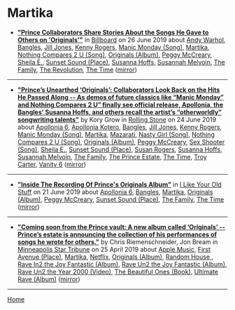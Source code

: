 # Martika

 - [**"Prince Collaborators Share Stories About the Songs He Gave to Others on 'Originals'"**](https://www.billboard.com/articles/news/8517755/prince-collaborators-originals) in [Billboard](https://www.billboard.com/) on 26 June 2019 about [Andy Warhol](https://bjmdotnet.github.io/pr1nc3/topics/andy-warhol/), [Bangles](https://bjmdotnet.github.io/pr1nc3/topics/bangles/), [Jill Jones](https://bjmdotnet.github.io/pr1nc3/topics/jill-jones/), [Kenny Rogers](https://bjmdotnet.github.io/pr1nc3/topics/kenny-rogers/), [Manic Monday (Song)](https://bjmdotnet.github.io/pr1nc3/topics/song/manic-monday/), [Martika](https://bjmdotnet.github.io/pr1nc3/topics/martika/), [Nothing Compares 2 U (Song)](https://bjmdotnet.github.io/pr1nc3/topics/song/nothing-compares-2-u/), [Originals (Album)](https://bjmdotnet.github.io/pr1nc3/topics/album/originals/), [Peggy McCreary](https://bjmdotnet.github.io/pr1nc3/topics/peggy-mccreary/), [Sheila E.](https://bjmdotnet.github.io/pr1nc3/topics/sheila-e/), [Sunset Sound (Place)](https://bjmdotnet.github.io/pr1nc3/topics/place/sunset-sound/), [Susanna Hoffs](https://bjmdotnet.github.io/pr1nc3/topics/susanna-hoffs/), [Susannah Melvoin](https://bjmdotnet.github.io/pr1nc3/topics/susannah-melvoin/), [The Family](https://bjmdotnet.github.io/pr1nc3/topics/the-family/), [The Revolution](https://bjmdotnet.github.io/pr1nc3/topics/the-revolution/), [The Time](https://bjmdotnet.github.io/pr1nc3/topics/the-time/) ([mirror](https://web.archive.org/web/*/https://www.billboard.com/articles/news/8517755/prince-collaborators-originals))

----

 - [**"Prince’s Unearthed ‘Originals’: Collaborators Look Back on the Hits He Passed Along -- As demos of future classics like “Manic Monday” and Nothing Compares 2 U” finally see official release, Apollonia, the Bangles’ Susanna Hoffs, and others recall the artist’s “otherworldly” songwriting talents"**](https://www.rollingstone.com/music/music-features/prince-originals-interview-842940/) by Kory Grow in [Rolling Stone](https://www.rollingstone.com/) on 24 June 2019 about [Apollonia 6](https://bjmdotnet.github.io/pr1nc3/topics/apollonia-6/), [Apollonia Kotero](https://bjmdotnet.github.io/pr1nc3/topics/apollonia-kotero/), [Bangles](https://bjmdotnet.github.io/pr1nc3/topics/bangles/), [Jill Jones](https://bjmdotnet.github.io/pr1nc3/topics/jill-jones/), [Kenny Rogers](https://bjmdotnet.github.io/pr1nc3/topics/kenny-rogers/), [Manic Monday (Song)](https://bjmdotnet.github.io/pr1nc3/topics/song/manic-monday/), [Martika](https://bjmdotnet.github.io/pr1nc3/topics/martika/), [Mazarati](https://bjmdotnet.github.io/pr1nc3/topics/mazarati/), [Nasty Girl (Song)](https://bjmdotnet.github.io/pr1nc3/topics/song/nasty-girl/), [Nothing Compares 2 U (Song)](https://bjmdotnet.github.io/pr1nc3/topics/song/nothing-compares-2-u/), [Originals (Album)](https://bjmdotnet.github.io/pr1nc3/topics/album/originals/), [Peggy McCreary](https://bjmdotnet.github.io/pr1nc3/topics/peggy-mccreary/), [Sex Shooter (Song)](https://bjmdotnet.github.io/pr1nc3/topics/song/sex-shooter/), [Sheila E.](https://bjmdotnet.github.io/pr1nc3/topics/sheila-e/), [Sunset Sound (Place)](https://bjmdotnet.github.io/pr1nc3/topics/place/sunset-sound/), [Susan Rogers](https://bjmdotnet.github.io/pr1nc3/topics/susan-rogers/), [Susanna Hoffs](https://bjmdotnet.github.io/pr1nc3/topics/susanna-hoffs/), [Susannah Melvoin](https://bjmdotnet.github.io/pr1nc3/topics/susannah-melvoin/), [The Family](https://bjmdotnet.github.io/pr1nc3/topics/the-family/), [The Prince Estate](https://bjmdotnet.github.io/pr1nc3/topics/the-prince-estate/), [The Time](https://bjmdotnet.github.io/pr1nc3/topics/the-time/), [Troy Carter](https://bjmdotnet.github.io/pr1nc3/topics/troy-carter/), [Vanity 6](https://bjmdotnet.github.io/pr1nc3/topics/vanity-6/) ([mirror](https://web.archive.org/web/*/https://www.rollingstone.com/music/music-features/prince-originals-interview-842940/))

----

 - [**"Inside The Recording Of Prince's Originals Album"**](https://www.ilikeyouroldstuff.com/news/inside-the-recording-of-prince-originals-album-peggy-mccreary) in [I Like Your Old Stuff](https://www.ilikeyouroldstuff.com/) on 21 June 2019 about [Apollonia 6](https://bjmdotnet.github.io/pr1nc3/topics/apollonia-6/), [Bangles](https://bjmdotnet.github.io/pr1nc3/topics/bangles/), [Martika](https://bjmdotnet.github.io/pr1nc3/topics/martika/), [Originals (Album)](https://bjmdotnet.github.io/pr1nc3/topics/album/originals/), [Peggy McCreary](https://bjmdotnet.github.io/pr1nc3/topics/peggy-mccreary/), [Sunset Sound (Place)](https://bjmdotnet.github.io/pr1nc3/topics/place/sunset-sound/), [The Family](https://bjmdotnet.github.io/pr1nc3/topics/the-family/), [The Time](https://bjmdotnet.github.io/pr1nc3/topics/the-time/) ([mirror](https://web.archive.org/web/*/https://www.ilikeyouroldstuff.com/news/inside-the-recording-of-prince-originals-album-peggy-mccreary))

----

 - [**"Coming soon from the Prince vault: A new album called ‘Originals’ -- Prince’s estate is announcing the collection of his performances of songs he wrote for others."**](http://www.startribune.com/coming-soon-from-the-prince-vault-a-new-album-called-originals/509009862/) by Chris Riemenschneider, Jon Bream in [Minneapolis Star Tribune](http://www.startribune.com/) on 25 April 2019 about [Apple Music](https://bjmdotnet.github.io/pr1nc3/topics/apple-music/), [First Avenue (Place)](https://bjmdotnet.github.io/pr1nc3/topics/place/first-avenue/), [Martika](https://bjmdotnet.github.io/pr1nc3/topics/martika/), [Netflix](https://bjmdotnet.github.io/pr1nc3/topics/netflix/), [Originals (Album)](https://bjmdotnet.github.io/pr1nc3/topics/album/originals/), [Random House ](https://bjmdotnet.github.io/pr1nc3/topics/random-house/), [Rave In2 the Joy Fantastic (Album)](https://bjmdotnet.github.io/pr1nc3/topics/album/rave-in2-the-joy-fantastic/), [Rave Un2 the Joy Fantastic (Album)](https://bjmdotnet.github.io/pr1nc3/topics/album/rave-un2-the-joy-fantastic/), [Rave Un2 the Year 2000 (Video)](https://bjmdotnet.github.io/pr1nc3/topics/video/rave-un2-the-year-2000/), [The Beautiful Ones (Book)](https://bjmdotnet.github.io/pr1nc3/topics/book/the-beautiful-ones/), [Ultimate Rave (Album)](https://bjmdotnet.github.io/pr1nc3/topics/album/ultimate-rave/) ([mirror](https://web.archive.org/web/*/http://www.startribune.com/coming-soon-from-the-prince-vault-a-new-album-called-originals/509009862/))

----

[Home](../)
